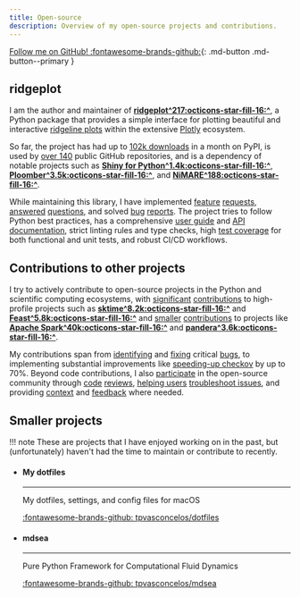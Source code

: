 ```yaml
---
title: Open-source
description: Overview of my open-source projects and contributions.
---
```


[Follow me on GitHub! :fontawesome-brands-github:](https://github.com/tpvasconcelos){: .md-button .md-button--primary }

## ridgeplot

I am the author and maintainer of [**ridgeplot^217:octicons-star-fill-16:^**](https://github.com/tpvasconcelos/ridgeplot), a Python package that provides a simple interface for plotting beautiful and interactive [ridgeline plots](https://ridgeplot.readthedocs.io/en/stable/getting_started/getting_started.html) within the extensive [Plotly](https://plotly.com/python/) ecosystem. 

So far, the project has had up to [102k downloads](https://pypistats.org/packages/ridgeplot) in a month on PyPI, is used by [over 140](https://github.com/tpvasconcelos/ridgeplot/network/dependents?dependent_type=REPOSITORY) public GitHub repositories, and is a dependency of notable projects such as [**Shiny for Python^1.4k:octicons-star-fill-16:^**](https://github.com/posit-dev/py-shiny), [**Ploomber^3.5k:octicons-star-fill-16:^**](https://github.com/ploomber), and [**NiMARE^188:octicons-star-fill-16:^**](https://github.com/neurostuff/NiMARE). 

While maintaining this library, I have implemented [feature](https://github.com/tpvasconcelos/ridgeplot/issues/77) [requests](https://github.com/tpvasconcelos/ridgeplot/issues/152), [answered](https://github.com/tpvasconcelos/ridgeplot/discussions/213) [questions](https://github.com/tpvasconcelos/ridgeplot/discussions/214), and solved [bug](https://github.com/tpvasconcelos/ridgeplot/issues/1) [reports](https://github.com/tpvasconcelos/ridgeplot/issues/197). The project tries to follow Python best practices, has a comprehensive [user guide](https://ridgeplot.readthedocs.io/en/latest/getting_started/getting_started.html) and [API documentation](https://ridgeplot.readthedocs.io/en/latest/api/index.html), strict linting rules and type checks, high [test coverage](https://app.codecov.io/gh/tpvasconcelos/ridgeplot) for both functional and unit tests, and robust CI/CD workflows.

## Contributions to other projects

I try to actively contribute to open-source projects in the Python and scientific computing ecosystems, with [significant](https://github.com/sktime/sktime/pull/5630) [contributions](https://github.com/feast-dev/feast/pull/2423) to high-profile projects such as [**sktime^8.2k:octicons-star-fill-16:^**](https://github.com/sktime/sktime) and [**Feast^5.8k:octicons-star-fill-16:^**](https://github.com/feast-dev/feast) and [smaller](https://github.com/apache/spark/pull/33185) [contributions](https://github.com/unionai-oss/pandera/issues/834) to projects like [**Apache Spark^40k:octicons-star-fill-16:^**](https://github.com/apache/spark) and [**pandera^3.6k:octicons-star-fill-16:^**](https://github.com/unionai-oss/pandera).

My contributions span from [identifying](https://github.com/vacanza/holidays/issues/1559) and [fixing](https://github.com/sktime/sktime/issues/5853) critical [bugs](https://github.com/bridgecrewio/checkov/pull/6738), to implementing substantial improvements like [speeding-up checkov](https://github.com/bridgecrewio/checkov/issues/6740) by up to 70%. Beyond code contributions, I also [participate](https://github.com/feast-dev/feast/pull/2517) in the open-source community through [code](https://github.com/sktime/sktime/pull/5592#issuecomment-1857745836) [reviews](https://github.com/sktime/sktime/pull/5834), [helping users](https://github.com/pypa/setuptools/issues/3214#issuecomment-1335569791) [troubleshoot issues](https://github.com/python-poetry/poetry/issues/429#issuecomment-754972771), and providing [context](https://github.com/pandas-dev/pandas/issues/51012#issuecomment-1743856513) and [feedback](https://github.com/psf/black/issues/3407#issuecomment-1410161309) where needed.

## Smaller projects

!!! note
    These are projects that I have enjoyed working on in the past, but (unfortunately) haven't had the time to maintain or contribute to recently.

<div class="grid cards" markdown>

-   #### My dotfiles

    ---

    My dotfiles, settings, and config files for macOS
    <p style="margin-bottom: 10px;"></p>

    [:fontawesome-brands-github: tpvasconcelos/dotfiles](https://github.com/tpvasconcelos/dotfiles)

-   #### mdsea

    ---

    Pure Python Framework for Computational Fluid Dynamics
    <p style="margin-bottom: 10px;"></p>

    [:fontawesome-brands-github: tpvasconcelos/mdsea](https://github.com/tpvasconcelos/mdsea)

</div>
